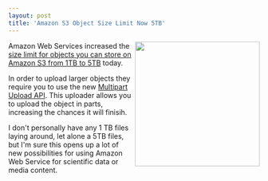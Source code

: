 ```yaml
---
layout: post
title: 'Amazon S3 Object Size Limit Now 5TB'
---
```

<img src="http://kinlane-productions.s3.amazonaws.com/AWS_LOGO_CMYK.jpg" alt="" width="250" align="right" />Amazon Web Services increased the <a href="http://aws.typepad.com/aws/2010/12/amazon-s3-object-size-limit.html" target="_blank">size limit for objects you can store on Amazon S3 from 1TB to 5TB</a> today.<p></p>
In order to upload larger objects they require you to use the new <a href="http://aws.typepad.com/aws/2010/11/amazon-s3-multipart-upload.html" target="_blank">Multipart Upload API</a>. This uploader allows you to upload the object in parts, increasing the chances it will finisih.<p></p>
I don't personally have any 1 TB files laying around, let alone a 5TB files, but I'm sure this opens up a lot of new possibilities for using Amazon Web Service for scientific data or media content.